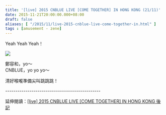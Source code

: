 ```yaml
---
title: '[live] 2015 CNBLUE LIVE [COME TOGETHER] IN HONG KONG (21/11)'
date: 2015-11-21T20:00:00.000+08:00
draft: false
aliases: [ "/2015/11/live-2015-cnblue-live-come-together-in.html" ]
tags : [amusement - zene]
---
```


Yeah Yeah Yeah！  

![](/images/cnbluelive20151121.jpg)

鄭容和，yo～  
CNBLUE，yo yo yo～  
  
清好喉嚨準備尖叫跳跳跳！  
  
\-----------------------------------------------  
  
延伸閱讀：[\[live\] 2015 CNBLUE LIVE \[COME TOGETHER\] IN HONG KONG 後記](http://www.hidie.net/2015/11/live-2015-cnblue-live-come-together-in_27.html)
